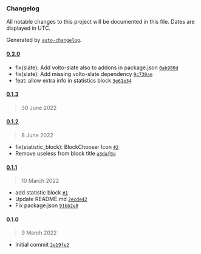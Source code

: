 ### Changelog

All notable changes to this project will be documented in this file. Dates are displayed in UTC.

Generated by [`auto-changelog`](https://github.com/CookPete/auto-changelog).

#### [0.2.0](https://github.com/eea/volto-statistic-block/compare/0.1.3...0.2.0)

- fix(slate): Add volto-slate also to addons in package.json [`0ab980d`](https://github.com/eea/volto-statistic-block/commit/0ab980de141d932dbb14de2647b3bca7a4655ca9)
- fix(slate): Add missing volto-slate dependency [`9c730ae`](https://github.com/eea/volto-statistic-block/commit/9c730ae0ca8921bebfe645690126222dfc5ec6f9)
- feat: allow extra info in statistics block [`3e61e34`](https://github.com/eea/volto-statistic-block/commit/3e61e3430ebbd7cc3f34ee2861f74cd09eb59207)

#### [0.1.3](https://github.com/eea/volto-statistic-block/compare/0.1.2...0.1.3)

> 30 June 2022


#### [0.1.2](https://github.com/eea/volto-statistic-block/compare/0.1.1...0.1.2)

> 8 June 2022

- fix(statistic_block): BlockChooser Icon [`#2`](https://github.com/eea/volto-statistic-block/pull/2)
- Remove useless  from block title [`a3daf0a`](https://github.com/eea/volto-statistic-block/commit/a3daf0ad63666d0cd87eef465f42f525a5a307bc)

#### [0.1.1](https://github.com/eea/volto-statistic-block/compare/0.1.0...0.1.1)

> 10 March 2022

- add statistic block [`#1`](https://github.com/eea/volto-statistic-block/pull/1)
- Update README.md [`2ecde42`](https://github.com/eea/volto-statistic-block/commit/2ecde424229d79e12d2c91223d56117255f33cfc)
- Fix package.json [`91bb2e8`](https://github.com/eea/volto-statistic-block/commit/91bb2e8a0ad0d3bd99165751f319bceb99e181e0)

#### 0.1.0

> 9 March 2022

- Initial commit [`2e19fe2`](https://github.com/eea/volto-statistic-block/commit/2e19fe2708f89887d2d79f88696e197643ea10f4)
